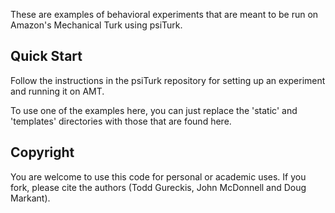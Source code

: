 
These are examples of behavioral experiments that are meant to be run on Amazon's Mechanical Turk using psiTurk.

Quick Start
-----------

Follow the instructions in the psiTurk repository for setting up an experiment and running it on AMT.

To use one of the examples here, you can just replace the 'static' and 'templates' directories with those that are found here.

Copyright
---------
You are welcome to use this code for personal or academic uses. If you fork,
please cite the authors (Todd Gureckis, John McDonnell and Doug Markant).



